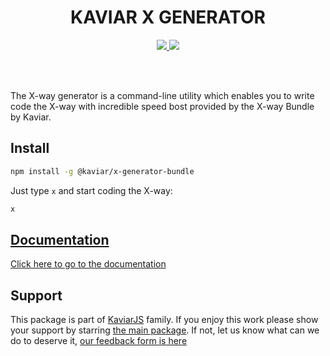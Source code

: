 <h1 align="center">KAVIAR X GENERATOR</h1>

<p align="center">
  <a href="https://travis-ci.org/kaviarjs/x-generator-bundle">
    <img src="https://api.travis-ci.org/kaviarjs/x-generator-bundle.svg?branch=master" />
  </a>
  <a href="https://coveralls.io/github/kaviarjs/x-generator-bundle?branch=master">
    <img src="https://coveralls.io/repos/github/kaviarjs/x-generator-bundle/badge.svg?branch=master" />
  </a>
</p>

<br />
<br />

The X-way generator is a command-line utility which enables you to write code the X-way with incredible speed bost provided by the X-way Bundle by Kaviar.

## Install

```bash
npm install -g @kaviar/x-generator-bundle
```

Just type `x` and start coding the X-way:

```bash
x
```

## [Documentation](./DOCUMENTATION.md)

[Click here to go to the documentation](./DOCUMENTATION.md)

## Support

This package is part of [KaviarJS](https://www.kaviarjs.com) family. If you enjoy this work please show your support by starring [the main package](https://github.com/kaviarjs/kaviar). If not, let us know what can we do to deserve it, [our feedback form is here](https://forms.gle/DTMg5Urgqey9QqLFA)
